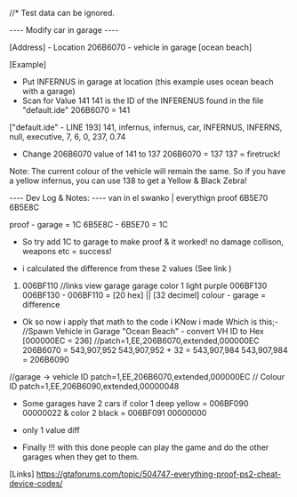 //* Test data can be ignored.

---- Modify car in garage ----

[Address]		- Location 
206B6070		- vehicle in garage [ocean beach]


[Example]
* Put INFERNUS in garage at location (this example uses ocean beach with a garage)
* Scan for Value 141 
141 is the ID of the INFERENUS found in the file "default.ide" 
206B6070		= 	141

["default.ide"  - LINE 193]
141, 	infernus, 	infernus, 	car, 	INFERNUS, 	INFERNS, 		null,	executive, 	7, 	6,	0,		237, 0.74

* Change 206B6070 value of 141 to 137 
206B6070		= 	137
137 			= 	firetruck!

Note: The current colour of the vehicle will remain the same. So if you have a yellow infernus, you can use 138 to get a Yellow & Black Zebra!



----  Dev Log & Notes: ----
van in el swanko	|		everythign proof 
6B5E70						6B5E8C

proof  	- garage = 1C
6B5E8C  - 6B5E70 = 1C
* So try add 1C to garage to make proof & it worked! no damage collison, weapons etc = success!


* i calculated the difference from these 2 values (See link )

1. 006BF110				//links view garage garage color 1 light purple 006BF130
006BF130 - 006BF110 = [20 hex] || [32 decimel]
colour - garage = difference

* Ok so now i apply that math to the code i KNow i made Which is this;- 
//Spawn Vehicle in Garage "Ocean Beach"		- convert VH ID to Hex	[000000EC = 236]
//patch=1,EE,206B6070,extended,000000EC
206B6070 = 543,907,952
543,907,952 + 32 = 543,907,984
543,907,984 = 206B6090

//garage -> vehicle ID
patch=1,EE,206B6070,extended,000000EC
// Colour ID 
patch=1,EE,206B6090,extended,00000048

* Some garages have 2 cars 
	if color 1 deep yellow 	= 006BF090 00000022
	& color 2 black			= 006BF091 00000000

* only 1 value diff

* Finally !!! with this done people can play the game and do the other garages when they get to them.

[Links]
https://gtaforums.com/topic/504747-everything-proof-ps2-cheat-device-codes/


